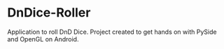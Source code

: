 # DnDice-Roller
Application to roll DnD Dice. 
Project created to get hands on with PySide and OpenGL on Android.
